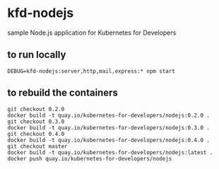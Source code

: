 # kfd-nodejs

sample Node.js application for Kubernetes for Developers

## to run locally

    DEBUG=kfd-nodejs:server,http,mail,express:* npm start

## to rebuild the containers

    git checkout 0.2.0
    docker build -t quay.io/kubernetes-for-developers/nodejs:0.2.0 .
    git checkout 0.3.0
    docker build -t quay.io/kubernetes-for-developers/nodejs:0.3.0 .
    git checkout 0.4.0
    docker build -t quay.io/kubernetes-for-developers/nodejs:0.4.0 .
    git checkout master
    docker build -t quay.io/kubernetes-for-developers/nodejs:latest .
    docker push quay.io/kubernetes-for-developers/nodejs

